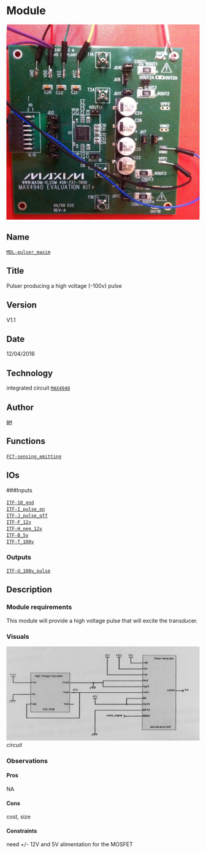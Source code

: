 # Module
![](viewme.jpg)  

## Name
[`MDL-pulser_maxim`]()  

## Title
Pulser producing a high voltage (-100v) pulse

## Version
V1.1  

## Date
12/04/2016  

## Technology
integrated circuit [`MAX4940`](http://www.mouser.com/ds/2/256/MAX4940EVKIT-MAX4940MB-477818.pdf)
 
## Author
[`BM`](../../contributors/CTB-bm)  

## Functions
[`FCT-sensing_emitting`](../../functions/FCT-sensing_emitting)  

## IOs

###Inputs

[`ITF-10_gnd`](../../interfaces/ITF-10_gnd)    
[`ITF-I_pulse_on`](../../interfaces/ITF-I_pulse_on)  
[`ITF-J_pulse_off`](../../interfaces/ITF-J_pulse_off)  
[`ITF-F_12v`](../../interfaces/ITF-F_12v)  
[`ITF-H_neg_12v`](../../interfaces/ITF-H_neg_12v)  
[`ITF-B_5v`](../../interfaces/ITF-B_5v)  
[`ITF-T_100v`](../../interfaces/ITF-T_100v)  
### Outputs
[`ITF-U_100v_pulse`](../../interfaces/ITF-U_100v_pulse)  

## Description

### Module requirements
This module will provide a high voltage pulse that will excite the transducer.

### Visuals
![circuit](/modules/MDL-pulser_maxim/images/scheme.jpg)  
*circuit*    

### Observations

#### Pros
NA

#### Cons
cost, size

#### Constraints
need +/- 12V and 5V alimentation for the MOSFET

